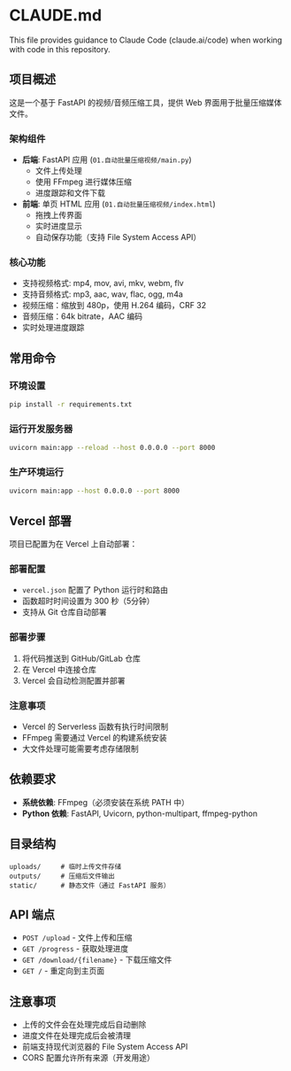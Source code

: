 # CLAUDE.md

This file provides guidance to Claude Code (claude.ai/code) when working with code in this repository.

## 项目概述

这是一个基于 FastAPI 的视频/音频压缩工具，提供 Web 界面用于批量压缩媒体文件。

### 架构组件

- **后端**: FastAPI 应用 (`01.自动批量压缩视频/main.py`)
  - 文件上传处理
  - 使用 FFmpeg 进行媒体压缩
  - 进度跟踪和文件下载
- **前端**: 单页 HTML 应用 (`01.自动批量压缩视频/index.html`)
  - 拖拽上传界面
  - 实时进度显示
  - 自动保存功能（支持 File System Access API）

### 核心功能

- 支持视频格式: mp4, mov, avi, mkv, webm, flv
- 支持音频格式: mp3, aac, wav, flac, ogg, m4a
- 视频压缩：缩放到 480p，使用 H.264 编码，CRF 32
- 音频压缩：64k bitrate，AAC 编码
- 实时处理进度跟踪

## 常用命令

### 环境设置
```bash
pip install -r requirements.txt
```

### 运行开发服务器
```bash
uvicorn main:app --reload --host 0.0.0.0 --port 8000
```

### 生产环境运行
```bash
uvicorn main:app --host 0.0.0.0 --port 8000
```

## Vercel 部署

项目已配置为在 Vercel 上自动部署：

### 部署配置
- `vercel.json` 配置了 Python 运行时和路由
- 函数超时时间设置为 300 秒（5分钟）
- 支持从 Git 仓库自动部署

### 部署步骤
1. 将代码推送到 GitHub/GitLab 仓库
2. 在 Vercel 中连接仓库
3. Vercel 会自动检测配置并部署

### 注意事项
- Vercel 的 Serverless 函数有执行时间限制
- FFmpeg 需要通过 Vercel 的构建系统安装
- 大文件处理可能需要考虑存储限制

## 依赖要求

- **系统依赖**: FFmpeg（必须安装在系统 PATH 中）
- **Python 依赖**: FastAPI, Uvicorn, python-multipart, ffmpeg-python

## 目录结构

```
uploads/     # 临时上传文件存储
outputs/     # 压缩后文件输出
static/      # 静态文件（通过 FastAPI 服务）
```

## API 端点

- `POST /upload` - 文件上传和压缩
- `GET /progress` - 获取处理进度
- `GET /download/{filename}` - 下载压缩文件
- `GET /` - 重定向到主页面

## 注意事项

- 上传的文件会在处理完成后自动删除
- 进度文件在处理完成后会被清理
- 前端支持现代浏览器的 File System Access API
- CORS 配置允许所有来源（开发用途）